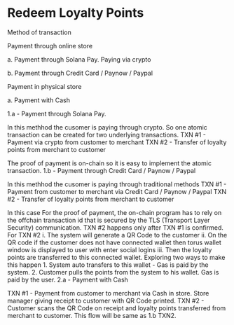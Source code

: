 # Redeem Loyalty Points

Method of transaction

Payment through online store

a. Payment through Solana Pay. Paying via crypto

b. Payment through Credit Card / Paynow / Paypal

Payment in physical store

a. Payment with Cash

1.a - Payment through Solana Pay.

In this methhod the cusomer is paying through crypto. So one atomic transaction can be created for two underlying transactions. 
TXN #1 - Payment via crypto from customer to merchant
TXN #2 - Transfer of loyalty points from merchant to customer

The proof of payment is on-chain so it is easy to implement the atomic transaction.
1.b - Payment through Credit Card / Paynow / Paypal

In this methhod the cusomer is paying through traditional methods
TXN #1 - Payment from customer to merchant via Credit Card / Paynow / Paypal
TXN #2 - Transfer of loyalty points from merchant to customer

In this case For the proof of payment, the on-chain program has to rely on the offchain transaction id that is secured by the TLS (Transport Layer Security) communication.
TXN #2 happens only after TXN #1 is confirmed.
For TXN #2
  i. The system will generate a QR Code to the customer
  ii. On the QR code if the customer does not have connected wallet then torus wallet window is displayed to user with enter social logins
  iii. Then the loyalty points are transferred to this connected wallet.
        Exploring two ways to make this happen
        1. System auto transfers to this wallet - Gas is paid by the system.
        2. Customer pulls the points from the system to his wallet. Gas is paid by the user.
2.a - Payment with Cash

  TXN #1 - Payment from customer to merchant via Cash in store. Store manager giving receipt to customer with QR Code printed.
  TXN #2 - Customer scans the QR Code on receipt and loyalty points transferred from merchant to customer. 
  This flow will be same as 1.b TXN2.
